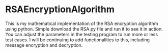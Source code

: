 ﻿# RSAEncryptionAlgorithm
This is my mathematical implementation of the RSA encryption algorithm using python.
Simple download the RSA.py file and run it to see it in action. You can adjust the parameters in the testing program to run more or less test cases.
I will be continuing to add functionalities to this, including message encryption and decryption. 
